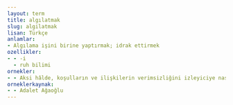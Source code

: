 ```yaml
---
layout: term
title: algılatmak
slug: algilatmak
lisan: Türkçe
anlamlar:
- Algılama işini birine yaptırmak; idrak ettirmek
ozellikler:
- - -i
  - ruh bilimi
ornekler:
- - Aksi hâlde, koşulların ve ilişkilerin verimsizliğini izleyiciye nasıl algılatırız?
orneklerkaynak:
- - Adalet Ağaoğlu
---
```

